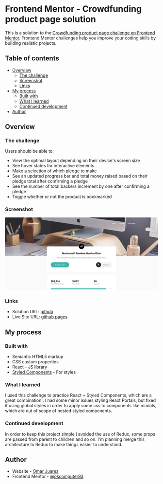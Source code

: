 # Frontend Mentor - Crowdfunding product page solution

This is a solution to the [Crowdfunding product page challenge on Frontend Mentor](https://www.frontendmentor.io/challenges/crowdfunding-product-page-7uvcZe7ZR). Frontend Mentor challenges help you improve your coding skills by building realistic projects.

## Table of contents

- [Overview](#overview)
  - [The challenge](#the-challenge)
  - [Screenshot](#screenshot)
  - [Links](#links)
- [My process](#my-process)
  - [Built with](#built-with)
  - [What I learned](#what-i-learned)
  - [Continued development](#continued-development)
- [Author](#author)

## Overview

### The challenge

Users should be able to:

- View the optimal layout depending on their device's screen size
- See hover states for interactive elements
- Make a selection of which pledge to make
- See an updated progress bar and total money raised based on their pledge total after confirming a pledge
- See the number of total backers increment by one after confirming a pledge
- Toggle whether or not the product is bookmarked

### Screenshot

![](./screenshot.png)

### Links

- Solution URL: [github](https://github.com/okcomputer93/crowdfunding-product-page)
- Live Site URL: [github pages](https://okcomputer93.github.io/crowdfunding-product-page/)

## My process

### Built with

- Semantic HTML5 markup
- CSS custom properties
- [React](https://reactjs.org/) - JS library
- [Styled Components](https://styled-components.com/) - For styles

### What I learned

I used this challenge to practice React + Styled Components, which are a great combination!. I had some minor issues styling React Portals, but fixed it using global styles in order to apply some css to components like modals, which are out of scope of nested styled components.

### Continued development

In order to keep this project simple I avoided the use of Redux, some props are passed from parent to children and so on. I'm planning merge this architecture to Redux to make things easier to understand.

## Author

- Website - [Omar Juarez](https://omarjuarez.com)
- Frontend Mentor - [@okcomputer93](https://www.frontendmentor.io/profile/okcomputer93)
